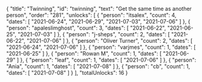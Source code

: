 {
  "title": "Twinning",
  "id": "twinning",
  "text": "Get the same time as another person",
  "order": "281",
  "unlocks": [
    {
      "person": "itsalex",
      "count": 4,
      "dates": [
        "2021-06-24",
        "2021-06-29",
        "2021-07-03",
        "2021-07-06"
      ]
    },
    {
      "person": "apaleslimghost",
      "count": 3,
      "dates": [
        "2021-06-22",
        "2021-06-25",
        "2021-07-03"
      ]
    },
    {
      "person": "j-sheps",
      "count": 2,
      "dates": [
        "2021-06-22",
        "2021-07-06"
      ]
    },
    {
      "person": "Oliver Turner",
      "count": 2,
      "dates": [
        "2021-06-24",
        "2021-07-06"
      ]
    },
    {
      "person": "varjmes",
      "count": 1,
      "dates": [
        "2021-06-25"
      ]
    },
    {
      "person": "Rowan M",
      "count": 1,
      "dates": [
        "2021-06-29"
      ]
    },
    {
      "person": "leaf",
      "count": 1,
      "dates": [
        "2021-07-06"
      ]
    },
    {
      "person": "Ania",
      "count": 1,
      "dates": [
        "2021-07-08"
      ]
    },
    {
      "person": "cb",
      "count": 1,
      "dates": [
        "2021-07-08"
      ]
    }
  ],
  "totalUnlocks": 16
}